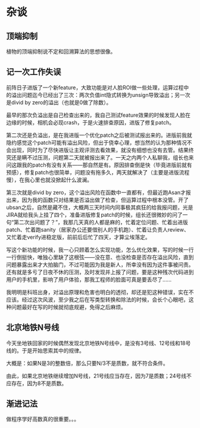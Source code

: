 # 杂谈

## 顶端抑制

植物的顶端抑制说不定和回溯算法的思想很像。

## 记一次工作失误

前阵日子进版了一个新feature，大致功能是对人脸ROI做一些处理，运算过程中的溢出问题迄今已经出了三次：两次负值int隐式转换为unsign导致溢出；另一次是divid by zero的溢出（也就是0做了除数）。

最早的那次负溢出是自己检查出来的，我自己测试feature效果的时候发现人脸在边缘的时候，相机会必现crash，于是火速排查原因，进版了修复patch。

第二次还是负溢出，是在我进版一个优化patch之后被测试报出来的。进版前我就隐约感觉这个patch可能有溢出风险，但出于侥幸心理，想当然的认为那种情况不会出现，同时为了尽快进版让主观评测去看效果，就没有细想也没有去管。结果终究还是瞒不过压测，问题第二天就被报出来了。一天之内两个人私聊我，组长也来问这跟我的patch有没有关系——那自然是有。原因排查倒是快（毕竟进版前就有预感），修复patch也很简单，问题没有拖多久，两天就解决了（主要是进版流程慢），在我心里也就没掀起什么波澜。

第三次就是divid by zero，这个溢出风险在函数中一直都有，但最近跑Asan才报出来，因为我的函数只对结果是否溢出做了检查，但运算过程中根本没管。开了ubsan之后，自然是藏不住，大概两三天时间内同事极其疯狂的给我报问题，光是JIRA就给我头上挂了四个，准备进版修复patch的时候，组长还很微妙的问了一句“第二次出问题了？”，我那几天真的人都是麻的，忙着定位问题、忙着出进版patch、忙着跑sanity（居家办公还要借别人的手机跑）、忙着让负责人review、又忙着走verify进稳定版，前前后后忙了四天，才算尘埃落定。

写这个新功能的时候，我一心只顾着怎么实现功能，怎么优化效果，写的时候一行一行倒挺快，唯独心里缺了这根弦——没在意、也没检查是否存在溢出风险，直到问题暴露出来才大拍脑门，不过可能因为我是新人，所幸没有因为这件事被问责。还有就是多亏了日夜不休的压测，及时发现并上报了问题，要是这种残次代码进到用户的手机里，影响了用户体验，那我工程师的脸面可真是要丢尽了……

我明明是科班出身，对溢出原理和危害也明白的透彻，却还是犯这种错误，实在不应该。经过这次风波，至少我之后在写类型转换和除法的时候，会长个心眼吧，这种问题最好在写的时候就彻底规避，免得之后麻烦。

## 北京地铁N号线

今天坐地铁回家的时候偶然发现北京地铁N号线中，是没有3号线、12号线和18号线的。于是开始思索其中的规律。

大概是：如果N是3的整数倍，那么只要N/3不是质数，就不符合条件。

由此，如果北京地铁继续增加N号线，21号线应当存在，因为7是质数；24号线不应存在，因为8不是质数。

## 渐进记法

做程序学好高数真的很重要。。。